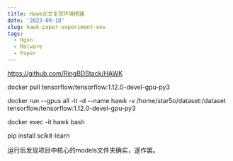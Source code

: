 ```yaml
---
title: Hawk论文复现环境搭建
date: '2023-09-18'
slug: hawk-paper-experiment-env
tags:
  - Hgnn
  - Malware
  - Paper
---
```


https://github.com/RingBDStack/HAWK

docker pull tensorflow/tensorflow:1.12.0-devel-gpu-py3

docker run --gpus all -it -d --name hawk -v /home/star5o/dataset:/dataset tensorflow/tensorflow:1.12.0-devel-gpu-py3 

docker exec -it hawk bash

pip install scikit-learn

运行后发现项目中核心的models文件夹确实，遂作罢。

